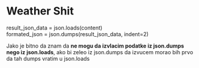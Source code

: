 # Weather Shit

result_json_data = json.loads(content)       
formated_json = json.dumps(result_json_data, indent=2)

Jako je bitno da znam da **ne mogu da izvlacim podatke iz json.dumps nego iz json.loads**, ako bi zeleo iz json.dumps da izvucem morao bih prvo da tah dumps vratim u json.loads

